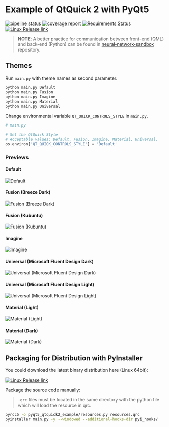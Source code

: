 # Example of QtQuick 2 with PyQt5

[![pipeline status](https://gitlab.com/seanwu1105/pyqt5-qtquick2-example/badges/master/pipeline.svg)](https://gitlab.com/seanwu1105/pyqt5-qtquick2-example/commits/master)
[![coverage report](https://gitlab.com/seanwu1105/pyqt5-qtquick2-example/badges/master/coverage.svg)](https://gitlab.com/seanwu1105/pyqt5-qtquick2-example/commits/master)
[![Requirements Status](https://requires.io/github/seanwu1105/pyqt5-qtquick2-example/requirements.svg?branch=master)](https://requires.io/github/seanwu1105/pyqt5-qtquick2-example/requirements/?branch=master)
[![Linux Release link](https://img.shields.io/badge/download-linux--64bit-brightgreen.svg)](https://gitlab.com/seanwu1105/pyqt5-qtquick2-example/-/jobs/artifacts/master/browse?job=release_linux)

> **NOTE**: A better practice for communication between front-end (QML) and back-end (Python) can be found in [neural-network-sandbox](https://github.com/seanwu1105/pyqt5-qtquick2-example) repository.

## Themes

Run `main.py` with theme names as second parameter.

``` sh
python main.py Default
python main.py Fusion
python main.py Imagine
python main.py Material
python main.py Universal
```

Change environmental variable `QT_QUICK_CONTROLS_STYLE` in `main.py`.

``` python
# main.py

# Set the QtQuick Style
# Acceptable values: Default, Fusion, Imagine, Material, Universal.
os.environ['QT_QUICK_CONTROLS_STYLE'] = 'Default'
```

### Previews

#### Default

![Default](https://i.imgur.com/lwBOtnW.png)

#### Fusion (Breeze Dark)

![Fusion (Breeze Dark)](https://i.imgur.com/wUCiMmD.png)

#### Fusion (Kubuntu)

![Fusion (Kubuntu)](https://i.imgur.com/sQyEek4.png)

#### Imagine

![Imagine](https://i.imgur.com/yU3fb9J.png)

#### Universal (Microsoft Fluent Design Dark)

![Universal (Microsoft Fluent Design Dark)](https://i.imgur.com/74DDF2F.png)

#### Universal (Microsoft Fluent Design Light)

![Universal (Microsoft Fluent Design Light)](https://i.imgur.com/k96MevG.png)

#### Material (Light)

![Material (Light)](https://i.imgur.com/KozSAN1.png)

#### Material (Dark)

![Material (Dark)](https://i.imgur.com/QN8YUZW.png)

## Packaging for Distribution with PyInstaller

You could download the latest binary distribution here (Linux 64bit):

[![Linux Release link](https://img.shields.io/badge/download-linux--64bit-brightgreen.svg)](https://gitlab.com/GLaDOS1105/pyqt5-qtquick2-example/-/jobs/artifacts/master/browse?job=release)

Package the source code manually:

> `.qrc` files must be located in the same directory with the python file which will load the resource in qrc.

``` sh
pyrcc5 -o pyqt5_qtquick2_example/resources.py resources.qrc
pyinstaller main.py -y --windowed --additional-hooks-dir pyi_hooks/
```
